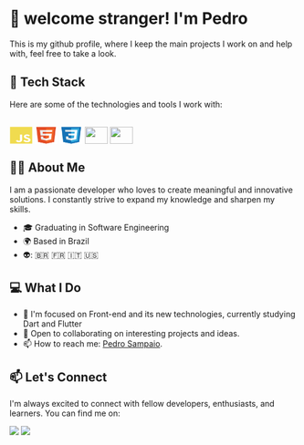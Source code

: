 # 👋 welcome stranger! I'm Pedro

This is my github profile, where I keep the main projects I work on and help with, feel free to take a look.

## 🔨 Tech Stack

Here are some of the technologies and tools I work with:
<div style="display: inline_block"><br>
  <img align="center" height="30" width="40" 
src="https://raw.githubusercontent.com/devicons/devicon/master/icons/javascript/javascript-plain.svg">
  <img align="center"  height="30" width="40"
src="https://raw.githubusercontent.com/devicons/devicon/master/icons/html5/html5-original.svg">
  <img align="center" height="30" width="40" 
src="https://raw.githubusercontent.com/devicons/devicon/master/icons/css3/css3-original.svg">
  <img align="center" height="30" width="40"
src="https://user-images.githubusercontent.com/25181517/186150304-1568ffdf-4c62-4bdc-9cf1-8d8efcea7c5b.png">
  <img align="center" height="30" width="40"
src="https://cdn.jsdelivr.net/gh/devicons/devicon/icons/flutter/flutter-original.svg">
          
 </div>

## 🙍‍♂️ About Me

I am a passionate developer who loves to create meaningful and innovative solutions. I constantly strive to expand my knowledge and sharpen my skills.

- 🎓 Graduating in Software Engineering
- 🌍 Based in Brazil
- 👽: 🇧🇷 🇫🇷 🇮🇹 🇺🇸 

## 💻 What I Do

- 🌱 I'm focused on Front-end and its new technologies, currently studying Dart and Flutter
- 👯 Open to collaborating on interesting projects and ideas.
- 📫 How to reach me: [Pedro Sampaio](https://www.linkedin.com/in/pedrosampaioo/).

## 📫 Let's Connect
I'm always excited to connect with fellow developers, enthusiasts, and learners. You can find me on:

 <div> 
  <a href="https://www.linkedin.com/in/pedrosampaioo" target="_blank"><img src="https://img.shields.io/badge/-LinkedIn-%230077B5?style=for-the-badge&logo=linkedin&logoColor=white" target="_blank"></a>
  <a href = "mailto:pedrocorreasampaioo@gmail.com"><img src="https://img.shields.io/badge/-Gmail-%23333?style=for-the-badge&logo=gmail&logoColor=white" target="_blank"></a>
 
</div> 




